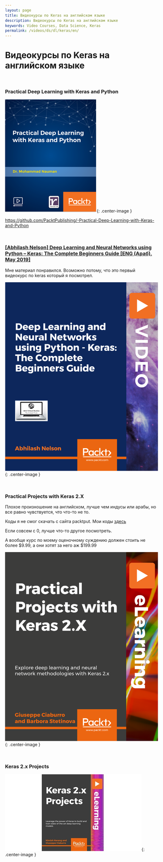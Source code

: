 ```yaml
---
layout: page
title: Видеокурсы по Keras на английском языке
description: Видеокурсы по Keras на английском языке
keywords: Video Courses, Data Science, Keras
permalink: /videos/ds/dl/keras/en/
---
```


# Видеокурсы по Keras на английском языке

<br/>

### Practical Deep Learning with Keras and Python

![Practical Deep Learning with Keras and Python](/img/videos/packtpub-practical-deep-learning-with-keras-and-python.png 'Practical Deep Learning with Keras and Python'){: .center-image }

https://github.com/PacktPublishing/-Practical-Deep-Learning-with-Keras-and-Python

<br/>

### [[Abhilash Nelson] Deep Learning and Neural Networks using Python – Keras: The Complete Beginners Guide [ENG (Араб), May 2019]](https://bitbucket.org/matematika/deep-learning-and-neural-networks-using-python-keras-the/src/master/)

Мне материал понравился. Возможно потому, что это первый видеокурс по keras который я посмотрел.

![Deep Learning and Neural Networks using Python – Keras](/img/videos/packtpub-keras-video.png 'Deep Learning and Neural Networks using Python – Keras'){: .center-image }

<br/>

### Practical Projects with Keras 2.X

Плохое произношение на английском, лучше чем индусы или арабы, но все равно чувствуется, что что-то не то.

Коды я не смог скачать с сайта packtput.
Мои коды <a href="https://bitbucket.org/matematika/practical-projects-with-keras-2.x/src/master/" rel="nofollow">здесь</a>

Если совсем с 0, лучше что-то другое посмотреть.

А вообще курс по моему оценочному суждению должен стоить не более $9.99, а они хотят за него аж $199.99

![Practical Projects with Keras 2.X](/img/videos/practical-projects-with-keras-2.png 'Practical Projects with Keras 2.X'){: .center-image }

<br/>

### Keras 2.x Projects

![Keras 2.x Projects](/img/videos/keras-2x-projects-video.jpg 'Keras 2.x Projects'){: .center-image }
